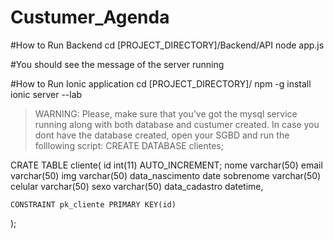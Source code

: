 # Custumer_Agenda

#How to Run Backend
cd [PROJECT_DIRECTORY]/Backend/API
node app.js

#You should see the message of the server running

#How to Run Ionic application
cd [PROJECT_DIRECTORY]/
npm -g install
ionic server --lab

> WARNING: Please, make sure that you've got the mysql service running along with both database and custumer created. In case you dont have the database created, open your SGBD and run the folllowing script:
CREATE DATABASE clientes;

CRATE TABLE cliente(
 	id int(11) AUTO_INCREMENT;
	nome varchar(50)
	email varchar(50)
	img varchar(50)
	data_nascimento date
	sobrenome varchar(50)
	celular varchar(50)
	sexo varchar(50)
	data_cadastro datetime, 

	CONSTRAINT pk_cliente PRIMARY KEY(id)
);
